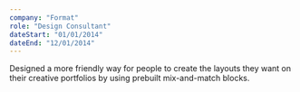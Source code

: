 ```yaml
---
company: "Format"
role: "Design Consultant"
dateStart: "01/01/2014"
dateEnd: "12/01/2014"
---
```


Designed a more friendly way for people to create the layouts they want on their creative portfolios by using prebuilt mix-and-match blocks.
